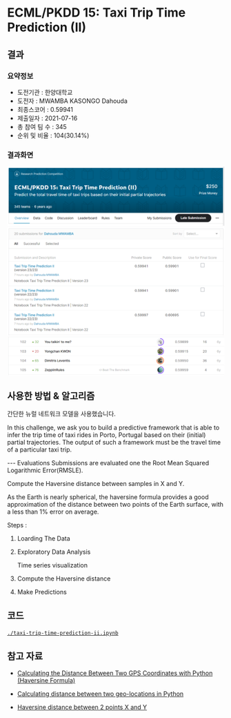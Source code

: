 # ECML/PKDD 15: Taxi Trip Time Prediction (II)

## 결과

### 요약정보

- 도전기관 : 한양대학교
- 도전자 : MWAMBA KASONGO Dahouda
- 최종스코어 : 0.59941
- 제출일자 : 2021-07-16
- 총 참여 팀 수 : 345
- 순위 및 비율 : 104(30.14%)

### 결과화면

![leaderboard](./img/screenshot_comp.png)
![leaderboard](./img/screenshot_comp_score.png)
![leaderboard](./img/screenshot_ranking.png)

## 사용한 방법 & 알고리즘

간단한 뉴럴 네트워크 모델을 사용했습니다.

In this challenge, we ask you to build a predictive framework that is able to infer the trip time of taxi rides in Porto, Portugal based on their (initial) partial trajectories. The output of such a framework must be the travel time of a particular taxi trip.

---  Evaluations
Submissions are evaluated one the Root Mean Squared Logarithmic Error(RMSLE).

Compute the Haversine distance between samples in X and Y.

   As the Earth is nearly spherical, the haversine formula provides a good approximation of the distance between two points of the Earth surface, with a less than 1% error on average.

Steps :

1. Loarding The Data
2. Exploratory Data Analysis

    Time series visualization
3. Compute the Haversine distance
 
4. Make Predictions


## 코드

[`./taxi-trip-time-prediction-ii.ipynb`](./taxi-trip-time-prediction-ii.ipynb)

## 참고 자료
- [Calculating the Distance Between Two GPS Coordinates with Python (Haversine Formula)](https://nathanrooy.github.io/posts/2016-09-07/haversine-with-python/)

- [Calculating distance between two geo-locations in Python](https://towardsdatascience.com/calculating-distance-between-two-geolocations-in-python-26ad3afe287b)

- [Haversine distance between 2 points X and Y](https://scikit-learn.org/stable/modules/generated/sklearn.metrics.pairwise.haversine_distances.html)
